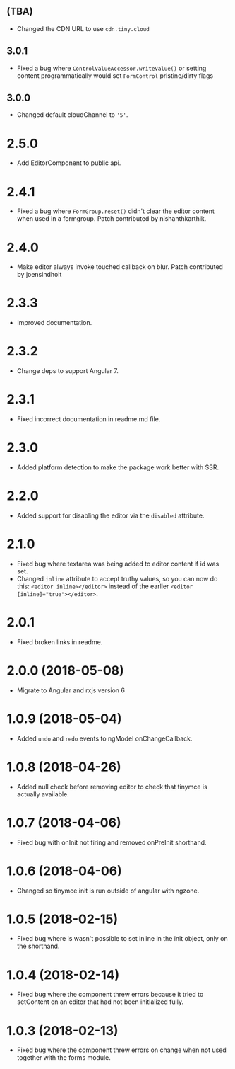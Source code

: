 ## (TBA)
* Changed the CDN URL to use `cdn.tiny.cloud`

## 3.0.1
* Fixed a bug where `ControlValueAccessor.writeValue()` or setting content programmatically would set `FormControl` pristine/dirty flags

## 3.0.0
* Changed default cloudChannel to `'5'`.

# 2.5.0

* Add EditorComponent to public api.

# 2.4.1

* Fixed a bug where `FormGroup.reset()` didn't clear the editor content when used in a formgroup. Patch contributed by nishanthkarthik.

# 2.4.0

* Make editor always invoke touched callback on blur. Patch contributed by joensindholt 

# 2.3.3

* Improved documentation.

# 2.3.2

* Change deps to support Angular 7.

# 2.3.1

* Fixed incorrect documentation in readme.md file.

# 2.3.0

* Added platform detection to make the package work better with SSR.

# 2.2.0

* Added support for disabling the editor via the `disabled` attribute.

# 2.1.0

* Fixed bug where textarea was being added to editor content if id was set.
* Changed `inline` attribute to accept truthy values, so you can now do this: `<editor inline></editor>` instead of the earlier `<editor [inline]="true"></editor>`.

# 2.0.1

* Fixed broken links in readme.

# 2.0.0 (2018-05-08)

* Migrate to Angular and rxjs version 6

# 1.0.9 (2018-05-04)

* Added `undo` and `redo` events to ngModel onChangeCallback.

# 1.0.8 (2018-04-26)

* Added null check before removing editor to check that tinymce is actually available.

# 1.0.7 (2018-04-06)

* Fixed bug with onInit not firing and removed onPreInit shorthand.

# 1.0.6 (2018-04-06)

* Changed so tinymce.init is run outside of angular with ngzone.

# 1.0.5 (2018-02-15)

* Fixed bug where is wasn't possible to set inline in the init object, only on the shorthand.

# 1.0.4 (2018-02-14)

* Fixed bug where the component threw errors because it tried to setContent on an editor that had not been initialized fully.

# 1.0.3 (2018-02-13)

* Fixed bug where the component threw errors on change when not used together with the forms module.
